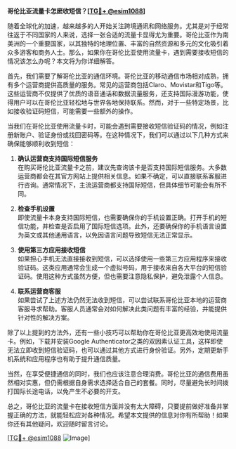 **哥伦比亚流量卡怎麽收短信？[[TG💪+ @esim1088](https://t.me/s/esim1088)]**

随着全球化的加速，越来越多的人开始关注跨境通讯和网络服务。尤其是对于经常往返于不同国家的人来说，选择一张合适的流量卡显得尤为重要。哥伦比亚作为南美洲的一个重要国家，以其独特的地理位置、丰富的自然资源和多元的文化吸引着众多游客和商务人士。那么，如果你在哥伦比亚使用流量卡，遇到需要接收短信的情况该怎么办呢？本文将为你详细解答。

首先，我们需要了解哥伦比亚的通信环境。哥伦比亚的移动通信市场相对成熟，拥有多个运营商提供高质量的服务。常见的运营商包括Claro、Movistar和Tigo等。这些运营商不仅提供了优质的语音通话和数据流量服务，还支持国际漫游功能，使得用户可以在哥伦比亚轻松地与世界各地保持联系。然而，对于一些特定场景，比如接收验证码短信，可能需要一些额外的操作。

当我们在哥伦比亚使用流量卡时，可能会遇到需要接收短信验证码的情况，例如注册新账户、验证身份或找回密码等。在这种情况下，我们可以通过以下几种方式来确保能够顺利收到短信：

1. **确认运营商支持国际短信服务**  
   在购买哥伦比亚流量卡之前，建议先查询该卡是否支持国际短信服务。大多数运营商都会在其官方网站上提供相关信息。如果不确定，可以直接联系客服进行咨询。通常情况下，主流运营商都支持国际短信，但具体细节可能会有所不同。

2. **检查手机设置**  
   即使流量卡本身支持国际短信，也需要确保你的手机设置正确。打开手机的短信功能，并检查是否启用了国际短信选项。此外，还要确保你的手机语言设置为英文或其他通用语言，以免因语言问题导致短信无法正常显示。

3. **使用第三方应用接收短信**  
   如果担心手机无法直接接收到短信，可以选择使用一些第三方应用程序来接收验证码。这类应用通常会生成一个虚拟号码，用于接收来自各大平台的短信验证码。使用这种方式虽然方便，但也需要注意隐私保护，避免泄露个人信息。

4. **联系运营商客服**  
   如果尝试了上述方法仍然无法收到短信，可以尝试联系哥伦比亚本地的运营商客服寻求帮助。客服人员通常会对如何解决此类问题有丰富的经验，并能提供针对性的解决方案。

除了以上提到的方法外，还有一些小技巧可以帮助你在哥伦比亚更高效地使用流量卡。例如，下载并安装Google Authenticator之类的双因素认证工具，这样即使无法立即收到短信验证码，也可以通过其他方式进行身份验证。另外，定期更新手机系统和应用程序也有助于提升通信质量。

当然，在享受便捷通信的同时，我们也应该注意合理消费。哥伦比亚的通信费用虽然相对实惠，但仍需根据自身需求选择适合自己的套餐。同时，尽量避免长时间拨打国际长途电话，以免产生不必要的开支。

总之，哥伦比亚的流量卡在接收短信方面并没有太大障碍，只要提前做好准备并掌握正确的方法，就能轻松应对各种情况。希望本文提供的信息对你有所帮助！如果你还有其他疑问，欢迎随时留言讨论。

[[TG💪+ @esim1088](https://t.me/s/esim1088) ![Image](https://i.postimg.cc/4NQfJmqS/Snipaste-2025-05-13-00-14-12.png)]